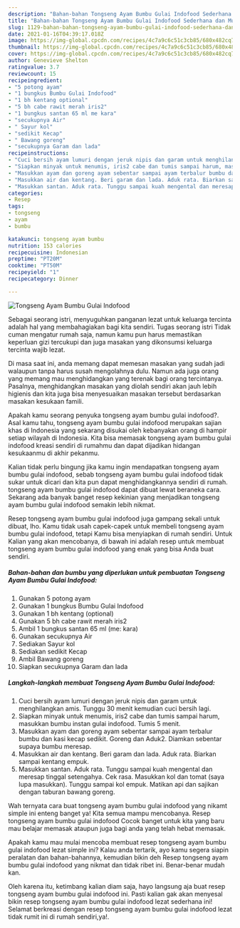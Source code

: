 ```yaml
---
description: "Bahan-bahan Tongseng Ayam Bumbu Gulai Indofood Sederhana dan Mudah Dibuat"
title: "Bahan-bahan Tongseng Ayam Bumbu Gulai Indofood Sederhana dan Mudah Dibuat"
slug: 1129-bahan-bahan-tongseng-ayam-bumbu-gulai-indofood-sederhana-dan-mudah-dibuat
date: 2021-01-16T04:39:17.018Z
image: https://img-global.cpcdn.com/recipes/4c7a9c6c51c3cb85/680x482cq70/tongseng-ayam-bumbu-gulai-indofood-foto-resep-utama.jpg
thumbnail: https://img-global.cpcdn.com/recipes/4c7a9c6c51c3cb85/680x482cq70/tongseng-ayam-bumbu-gulai-indofood-foto-resep-utama.jpg
cover: https://img-global.cpcdn.com/recipes/4c7a9c6c51c3cb85/680x482cq70/tongseng-ayam-bumbu-gulai-indofood-foto-resep-utama.jpg
author: Genevieve Shelton
ratingvalue: 3.7
reviewcount: 15
recipeingredient:
- "5 potong ayam"
- "1 bungkus Bumbu Gulai Indofood"
- "1 bh kentang optional"
- "5 bh cabe rawit merah iris2"
- "1 bungkus santan 65 ml me kara"
- "secukupnya Air"
- " Sayur kol"
- "sedikit Kecap"
- " Bawang goreng"
- "secukupnya Garam dan lada"
recipeinstructions:
- "Cuci bersih ayam lumuri dengan jeruk nipis dan garam untuk menghilangkan amis. Tunggu 30 menit kemudian cuci bersih lagi."
- "Siapkan minyak untuk menumis, iris2 cabe dan tumis sampai harum, masukkan bumbu instan gulai indofood. Tumis 5 menit."
- "Masukkan ayam dan goreng ayam sebentar sampai ayam terbalur bumbu dan kasi kecap sedikit. Goreng dan Aduk2. Diamkan sebentar supaya bumbu meresap."
- "Masukkan air dan kentang. Beri garam dan lada. Aduk rata. Biarkan sampai kentang empuk."
- "Masukkan santan. Aduk rata. Tunggu sampai kuah mengental dan meresap tinggal setengahya. Cek rasa. Masukkan kol dan tomat (saya lupa masukkan). Tunggu sampai kol empuk. Matikan api dan sajikan dengan taburan bawang goreng."
categories:
- Resep
tags:
- tongseng
- ayam
- bumbu

katakunci: tongseng ayam bumbu 
nutrition: 153 calories
recipecuisine: Indonesian
preptime: "PT20M"
cooktime: "PT50M"
recipeyield: "1"
recipecategory: Dinner

---
```



![Tongseng Ayam Bumbu Gulai Indofood](https://img-global.cpcdn.com/recipes/4c7a9c6c51c3cb85/680x482cq70/tongseng-ayam-bumbu-gulai-indofood-foto-resep-utama.jpg)

Sebagai seorang istri, menyuguhkan panganan lezat untuk keluarga tercinta adalah hal yang membahagiakan bagi kita sendiri. Tugas seorang istri Tidak cuman mengatur rumah saja, namun kamu pun harus memastikan keperluan gizi tercukupi dan juga masakan yang dikonsumsi keluarga tercinta wajib lezat.

Di masa  saat ini, anda memang dapat memesan masakan yang sudah jadi walaupun tanpa harus susah mengolahnya dulu. Namun ada juga orang yang memang mau menghidangkan yang terenak bagi orang tercintanya. Pasalnya, menghidangkan masakan yang diolah sendiri akan jauh lebih higienis dan kita juga bisa menyesuaikan masakan tersebut berdasarkan masakan kesukaan famili. 



Apakah kamu seorang penyuka tongseng ayam bumbu gulai indofood?. Asal kamu tahu, tongseng ayam bumbu gulai indofood merupakan sajian khas di Indonesia yang sekarang disukai oleh kebanyakan orang di hampir setiap wilayah di Indonesia. Kita bisa memasak tongseng ayam bumbu gulai indofood kreasi sendiri di rumahmu dan dapat dijadikan hidangan kesukaanmu di akhir pekanmu.

Kalian tidak perlu bingung jika kamu ingin mendapatkan tongseng ayam bumbu gulai indofood, sebab tongseng ayam bumbu gulai indofood tidak sukar untuk dicari dan kita pun dapat menghidangkannya sendiri di rumah. tongseng ayam bumbu gulai indofood dapat dibuat lewat beraneka cara. Sekarang ada banyak banget resep kekinian yang menjadikan tongseng ayam bumbu gulai indofood semakin lebih nikmat.

Resep tongseng ayam bumbu gulai indofood juga gampang sekali untuk dibuat, lho. Kamu tidak usah capek-capek untuk membeli tongseng ayam bumbu gulai indofood, tetapi Kamu bisa menyiapkan di rumah sendiri. Untuk Kalian yang akan mencobanya, di bawah ini adalah resep untuk membuat tongseng ayam bumbu gulai indofood yang enak yang bisa Anda buat sendiri.

<!--inarticleads1-->

##### Bahan-bahan dan bumbu yang diperlukan untuk pembuatan Tongseng Ayam Bumbu Gulai Indofood:

1. Gunakan 5 potong ayam
1. Gunakan 1 bungkus Bumbu Gulai Indofood
1. Gunakan 1 bh kentang (optional)
1. Gunakan 5 bh cabe rawit merah iris2
1. Ambil 1 bungkus santan 65 ml (me: kara)
1. Gunakan secukupnya Air
1. Sediakan  Sayur kol
1. Sediakan sedikit Kecap
1. Ambil  Bawang goreng
1. Siapkan secukupnya Garam dan lada




<!--inarticleads2-->

##### Langkah-langkah membuat Tongseng Ayam Bumbu Gulai Indofood:

1. Cuci bersih ayam lumuri dengan jeruk nipis dan garam untuk menghilangkan amis. Tunggu 30 menit kemudian cuci bersih lagi.
1. Siapkan minyak untuk menumis, iris2 cabe dan tumis sampai harum, masukkan bumbu instan gulai indofood. Tumis 5 menit.
1. Masukkan ayam dan goreng ayam sebentar sampai ayam terbalur bumbu dan kasi kecap sedikit. Goreng dan Aduk2. Diamkan sebentar supaya bumbu meresap.
1. Masukkan air dan kentang. Beri garam dan lada. Aduk rata. Biarkan sampai kentang empuk.
1. Masukkan santan. Aduk rata. Tunggu sampai kuah mengental dan meresap tinggal setengahya. Cek rasa. Masukkan kol dan tomat (saya lupa masukkan). Tunggu sampai kol empuk. Matikan api dan sajikan dengan taburan bawang goreng.




Wah ternyata cara buat tongseng ayam bumbu gulai indofood yang nikamt simple ini enteng banget ya! Kita semua mampu mencobanya. Resep tongseng ayam bumbu gulai indofood Cocok banget untuk kita yang baru mau belajar memasak ataupun juga bagi anda yang telah hebat memasak.

Apakah kamu mau mulai mencoba membuat resep tongseng ayam bumbu gulai indofood lezat simple ini? Kalau anda tertarik, ayo kamu segera siapin peralatan dan bahan-bahannya, kemudian bikin deh Resep tongseng ayam bumbu gulai indofood yang nikmat dan tidak ribet ini. Benar-benar mudah kan. 

Oleh karena itu, ketimbang kalian diam saja, hayo langsung aja buat resep tongseng ayam bumbu gulai indofood ini. Pasti kalian gak akan menyesal bikin resep tongseng ayam bumbu gulai indofood lezat sederhana ini! Selamat berkreasi dengan resep tongseng ayam bumbu gulai indofood lezat tidak rumit ini di rumah sendiri,ya!.

